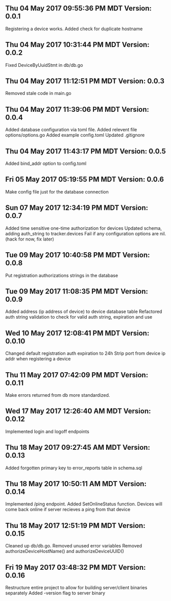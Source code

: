## Thu 04 May 2017 09:55:36 PM MDT Version: 0.0.1
Registering a device works. Added check for duplicate hostname

## Thu 04 May 2017 10:31:44 PM MDT Version: 0.0.2
Fixed DeviceByUuidStmt in db/db.go

## Thu 04 May 2017 11:12:51 PM MDT Version: 0.0.3
Removed stale code in main.go

## Thu 04 May 2017 11:39:06 PM MDT Version: 0.0.4
Added database configuration via toml file.
Added relevent file options/options.go
Added example config.toml
Updated .gitignore

## Thu 04 May 2017 11:43:17 PM MDT Version: 0.0.5
Added bind_addr option to config.toml

## Fri 05 May 2017 05:19:55 PM MDT Version: 0.0.6
Make config file just for the database connection

## Sun 07 May 2017 12:34:19 PM MDT Version: 0.0.7
Added time sensitive one-time authorization for devices
Updated schema, adding auth_string to tracker.devices
Fail if any configuration options are nil. (hack for now, fix later)

## Tue 09 May 2017 10:40:58 PM MDT Version: 0.0.8
Put registration authorizations strings in the database

## Tue 09 May 2017 11:08:35 PM MDT Version: 0.0.9
Added address (ip address of device) to device database table
Refactored auth string validation to check for valid auth string, expiration and use

## Wed 10 May 2017 12:08:41 PM MDT Version: 0.0.10
Changed default registration auth expiration to 24h
Strip port from device ip addr when registering a device

## Thu 11 May 2017 07:42:09 PM MDT Version: 0.0.11
Make errors returned from db more standardized.

## Wed 17 May 2017 12:26:40 AM MDT Version: 0.0.12
Implemented login and logoff endpoints

## Thu 18 May 2017 09:27:45 AM MDT Version: 0.0.13
Added forgotten primary key to error_reports table in schema.sql

## Thu 18 May 2017 10:50:11 AM MDT Version: 0.0.14
Implemented /ping endpoint. Added SetOnlineStatus function.
Devices will come back online if server recieves a ping from that device

## Thu 18 May 2017 12:51:19 PM MDT Version: 0.0.15
Cleaned up db/db.go.
Removed unused error variables
Removed authorizeDeviceHostName() and authorizeDeviceUUID()

## Fri 19 May 2017 03:48:32 PM MDT Version: 0.0.16
Restructure entire project to allow for building server/client binaries separately
Added -version flag to server binary
